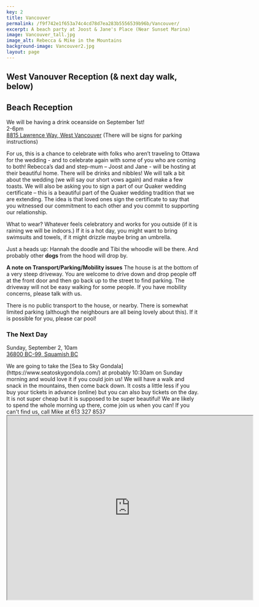 ```yaml
---
key: 2
title: Vancouver
permalink: /f9f742e1f653a74c4cd78d7ea283b5556539b96b/Vancouver/
excerpt: A beach party at Joost & Jane's Place (Near Sunset Marina)
image: Vancouver_tall.jpg
image_alt: Rebecca & Mike in the Mountains
background-image: Vancouver2.jpg
layout: page
---
```


## West Vanouver Reception **(& next day walk, below)**


## Beach Reception

<p>
We will be having a drink oceanside on September 1st!
<br />
2-6pm
<br />
<a href="https://www.google.com/maps/place/8815+Lawrence+Way,+West+Vancouver,+BC+V7W+2T7/data=!4m2!3m1!1s0x54866940036f6e11:0x3091d0c4ef57a0ba?sa=X&ved=0ahUKEwjVsM7czszaAhWFw4MKHalGBzoQ8gEIKDAA">8815 Lawrence Way, West Vancouver</a> (There will be signs for parking instructions)
</p>

For us, this is a chance to celebrate with folks who aren’t traveling to Ottawa for the wedding - and to celebrate again with some of you who are coming to both! Rebecca’s dad and step-mum – Joost and Jane - will be hosting at their beautiful home. 
There will be drinks and nibbles! We will talk a bit about the wedding (we will say our short vows again) and make a few toasts. We will also be asking you to sign a part of our Quaker wedding certificate – this is a beautiful part of the Quaker wedding tradition that we are extending. The idea is that loved ones sign the certificate to say that you witnessed our commitment to each other and you commit to supporting our relationship. 

What to wear? Whatever feels celebratory and works for you outside (if it is raining we will be indoors.) If it is a hot day, you might want to bring swimsuits and towels, if it might drizzle maybe bring an umbrella.

Just a heads up: Hannah the doodle and Tibi the whoodle will be there. And probably other **dogs** from the hood will drop by.

**A note on Transport/Parking/Mobility issues**
The house is at the bottom of a very steep driveway. You are welcome to drive down and drop people off at the front door and then go back up to the street to find parking. The driveway will not be easy walking for some people. If you have mobility concerns, please talk with us.

There is no public transport to the house, or nearby. There is somewhat limited parking (although the neighbours are all being lovely about this). If it is possible for you, please car pool!

### The Next Day

<p>
Sunday, September 2, 10am 
<br />
<a href="https://www.seatoskygondola.com/visit/how-get-here">36800 BC-99, Squamish BC</a>
</p>  
We are going to take the [Sea to Sky Gondala](https://www.seatoskygondola.com/) at probably 10:30am on Sunday morning and would love it if you could join us! We will have a walk and snack in the mountains, then come back down. It costs a little less if you buy your tickets in advance (online) but you can also buy tickets on the day. It is not super cheap but it is supposed to be super beautiful! We are likely to spend the whole morning up there, come join us when you can! If you can't find us, call Mike at 613 327 8537


<iframe src="https://www.google.com/maps/d/embed?mid=108VAJJzX_zSbEFxR6qjCljE-xvbz9ges" width="640" height="480"></iframe>
